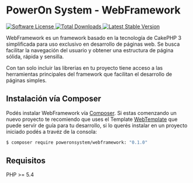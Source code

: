 # PowerOn System - WebFramework
<p>
    <a href="LICENSE.txt" target="_blank">
        <img alt="Software License" src="https://poser.pugx.org/poweronsystem/webframework/license">
    </a>
    <a href="https://packagist.org/packages/poweronsystem/webframework" target="_blank">
        <img alt="Total Downloads" src="https://poser.pugx.org/poweronsystem/webframework/downloads">
    </a>
    <a href="https://packagist.org/packages/poweronsystem/webframework" target="_blank">
        <img alt="Latest Stable Version" src="https://poser.pugx.org/poweronsystem/webframework/v/stable">
    </a>
</p>

WebFramework es un framework basado en la tecnología de CakePHP 3 simplificada para uso exclusivo en desarrollo de páginas web.
Se busca facilitar la navegación del usuario y obtener una estructura de página sólida, rápida y sensilla.

Con tan solo incluir las librerias en tu proyecto tiene acceso a las herramientas principales del framework que facilitan el
desarrollo de páginas simples.

## Instalación vía Composer

Podés instalar WebFramework vía
[Composer](https://getcomposer.org).  Si estas comenzando un nuevo proyecto te 
recomiendo que uses el Template [WebTemplate](https://github.com/PowerOnSystem/WebTemplate) que puede servir
de guía para tu desarrollo, si lo querés instalar en un proyecto iniciado podés a travéz de la consola:

``` bash
$ composer require poweronsystem/webframework: "0.1.0"
```
## Requisitos

PHP >= 5.4
